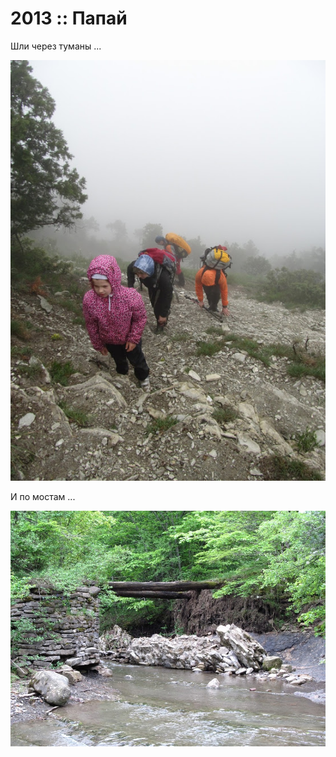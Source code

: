 # 2013 :: Папай

Шли через туманы ...

![Море](images/03.jpg)

И по мостам ...

![Волны](images/01.jpg)